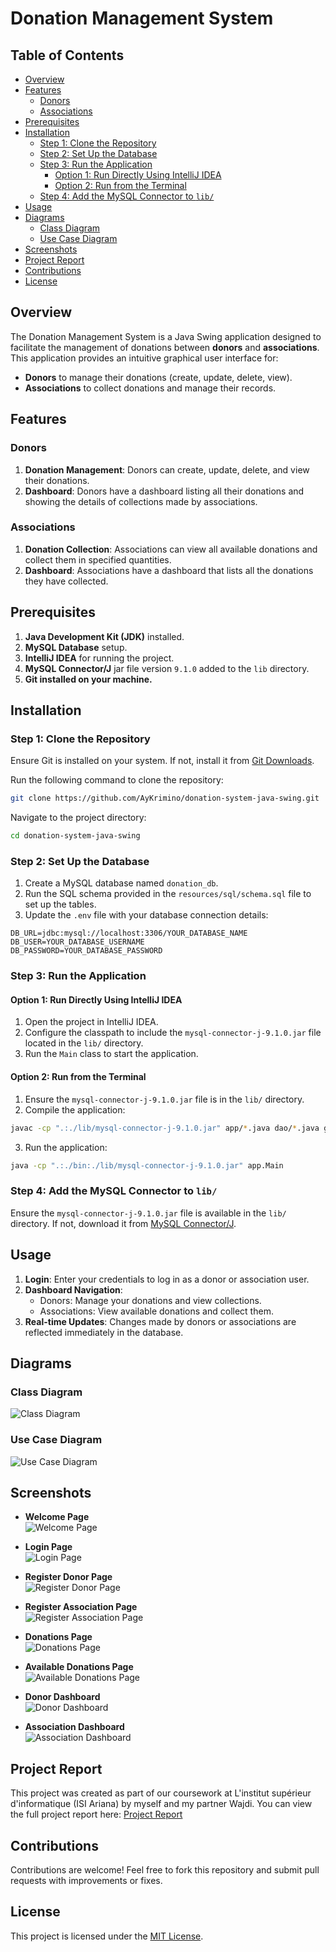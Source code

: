 # Donation Management System

## Table of Contents
- [Overview](#overview)
- [Features](#features)
  - [Donors](#donors)
  - [Associations](#associations)
- [Prerequisites](#prerequisites)
- [Installation](#installation)
  - [Step 1: Clone the Repository](#step-1-clone-the-repository)
  - [Step 2: Set Up the Database](#step-2-set-up-the-database)
  - [Step 3: Run the Application](#step-3-run-the-application)
    - [Option 1: Run Directly Using IntelliJ IDEA](#option-1-run-directly-using-intellij-idea)
    - [Option 2: Run from the Terminal](#option-2-run-from-the-terminal)
  - [Step 4: Add the MySQL Connector to `lib/`](#step-4-add-the-mysql-connector-to-lib)
- [Usage](#usage)
- [Diagrams](#diagrams)
  - [Class Diagram](#class-diagram)
  - [Use Case Diagram](#use-case-diagram)
- [Screenshots](#screenshots)
- [Project Report](#project-report)
- [Contributions](#contributions)
- [License](#license)

## Overview
The Donation Management System is a Java Swing application designed to facilitate the management of donations between **donors** and **associations**. This application provides an intuitive graphical user interface for:

- **Donors** to manage their donations (create, update, delete, view).
- **Associations** to collect donations and manage their records.

## Features
### Donors
1. **Donation Management**: Donors can create, update, delete, and view their donations.
2. **Dashboard**: Donors have a dashboard listing all their donations and showing the details of collections made by associations.

### Associations
1. **Donation Collection**: Associations can view all available donations and collect them in specified quantities.
2. **Dashboard**: Associations have a dashboard that lists all the donations they have collected.

## Prerequisites
1. **Java Development Kit (JDK)** installed.
2. **MySQL Database** setup.
3. **IntelliJ IDEA** for running the project.
4. **MySQL Connector/J** jar file version `9.1.0` added to the `lib` directory.
5. **Git installed on your machine.**

## Installation

### Step 1: Clone the Repository

Ensure Git is installed on your system. If not, install it from [Git Downloads](https://git-scm.com/downloads).

Run the following command to clone the repository:

```bash
git clone https://github.com/AyKrimino/donation-system-java-swing.git
```

Navigate to the project directory:

```bash
cd donation-system-java-swing
```

### Step 2: Set Up the Database

1. Create a MySQL database named `donation_db`.
2. Run the SQL schema provided in the `resources/sql/schema.sql` file to set up the tables.
3. Update the `.env` file with your database connection details:

```
DB_URL=jdbc:mysql://localhost:3306/YOUR_DATABASE_NAME
DB_USER=YOUR_DATABASE_USERNAME
DB_PASSWORD=YOUR_DATABASE_PASSWORD
```

### Step 3: Run the Application

#### Option 1: Run Directly Using IntelliJ IDEA

1. Open the project in IntelliJ IDEA.
2. Configure the classpath to include the `mysql-connector-j-9.1.0.jar` file located in the `lib/` directory.
3. Run the `Main` class to start the application.

#### Option 2: Run from the Terminal

1. Ensure the `mysql-connector-j-9.1.0.jar` file is in the `lib/` directory.
2. Compile the application:

```bash
javac -cp ".:./lib/mysql-connector-j-9.1.0.jar" app/*.java dao/*.java gui/*.java models/*.java services/*.java utils/*.java -d bin/
```

3. Run the application:

```bash
java -cp ".:./bin:./lib/mysql-connector-j-9.1.0.jar" app.Main
```

### Step 4: Add the MySQL Connector to `lib/`

Ensure the `mysql-connector-j-9.1.0.jar` file is available in the `lib/` directory. If not, download it from [MySQL Connector/J](https://dev.mysql.com/downloads/connector/j/).

## Usage
1. **Login**: Enter your credentials to log in as a donor or association user.
2. **Dashboard Navigation**:
   - Donors: Manage your donations and view collections.
   - Associations: View available donations and collect them.
3. **Real-time Updates**: Changes made by donors or associations are reflected immediately in the database.

## Diagrams

### Class Diagram
![Class Diagram](diagrams/classDiagram.avif)

### Use Case Diagram
![Use Case Diagram](diagrams/useCaseDiagram.avif)

## Screenshots

- **Welcome Page** <br>
  ![Welcome Page](screenshots/welcome-page.avif)

- **Login Page** <br>
  ![Login Page](screenshots/login-page.avif)

- **Register Donor Page** <br>
  ![Register Donor Page](screenshots/register-donor.avif)

- **Register Association Page** <br>
  ![Register Association Page](screenshots/register-association.avif)

- **Donations Page** <br>
  ![Donations Page](screenshots/donations.avif)

- **Available Donations Page** <br>
  ![Available Donations Page](screenshots/available-donations.avif)

- **Donor Dashboard** <br>
  ![Donor Dashboard](screenshots/donor-dashboard.avif)

- **Association Dashboard** <br>
  ![Association Dashboard](screenshots/association-dashboard.avif)

## Project Report
This project was created as part of our coursework at L'institut supérieur d'informatique (ISI Ariana) by myself and my partner Wajdi. You can view the full project report here: [Project Report](https://docs.google.com/document/d/1jTIKGPCk7zFJRlhYqlZAtrCGzYiZfsAS3IcBJLnfScE/edit?tab=t.0)

## Contributions
Contributions are welcome! Feel free to fork this repository and submit pull requests with improvements or fixes.

## License
This project is licensed under the [MIT License](LICENSE).
